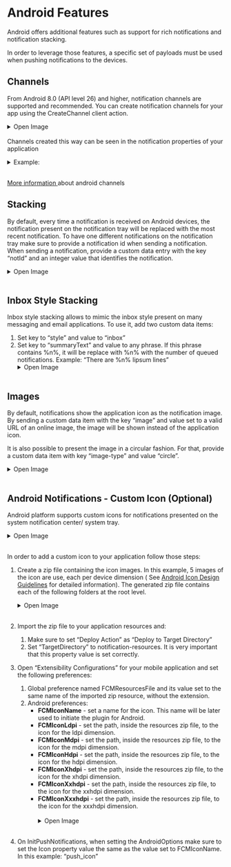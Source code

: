 # Android Features
Android offers additional features such as support for rich notifications and notification stacking.

In order to leverage those features, a specific set of payloads must be used when pushing notifications to the devices.

## Channels
From Android 8.0 (API level 26) and higher, notification channels are supported and recommended.
You can create notification channels for your app using the CreateChannel client action. <details><summary>Open Image</summary><img src="imgs/channels.png"/></details><br>
Channels created this way can be seen in the notification properties of your application
 <details><summary>Example: </summary>In this example there are 2 channels created with the same name 'Miscelaneous' that have distinct behaviors. They both lie under the channel group named 'Categories' <img src="imgs/channelsOptions.png"/></details><br>

[More information ](https://firebase.google.com/docs/cloud-messaging/android/client) about android channels

## Stacking
By default, every time a notification is received on Android devices, the notification present on the notification tray will be replaced with the most recent notification. To have one different notifications on the notification tray make sure to provide a notification id when sending a notification. When sending a notification, provide a custom data entry with the key “notId” and an integer value that identifies the notification.<details><summary>Open Image</summary><img src="imgs/image6.png"/></details><br>

## Inbox Style Stacking 
Inbox style stacking allows to mimic the inbox style present on many messaging and email applications. To use it, add two custom data items:

1. Set key to “style” and value to “inbox”
1. Set key to “summaryText” and value to any phrase. If this phrase contains %n%, it will be replace with %n% with the number of queued notifications. Example: “There are %n% lipsum lines”<details><summary>Open Image</summary><img src="imgs/image21.png"/></details><br>

## Images
By default, notifications show the application icon as the notification image. By sending a custom data item with the key “image” and value set to a valid URL of an online image, the image will be shown instead of the application icon.

It is also possible to present the image in a circular fashion. For that, provide a custom data item with key “image-type” and value “circle”.<details><summary>Open Image</summary><img src="imgs/image5.png"/></details><br>

## Android Notifications - Custom Icon (Optional)
Android platform supports custom icons for notifications presented on the system notification center/ system tray.<details><summary>Open Image</summary><img src="imgs/image21.png"/></details><br>

In order to add a custom icon to your application follow those steps:

1. Create a zip file containing the icon images.
In this example, 5 images of the icon are use, each per device dimension ( See [Android Icon Design Guidelines](https://www.google.com/url?q=https://developer.android.com/guide/practices/ui_guidelines/icon_design_status_bar.html%23size11&sa=D&ust=1509368386711000&usg=AFQjCNGw2PzxvsWMDgO2QUjRNCzgGc_zSw) for detailed information). The generated zip file contains each of the following folders at the root level.<details><summary>Open Image</summary><img src="imgs/image16.png"/></details><br>

1. Import the zip file to your application resources and:
    1. Make sure to set “Deploy Action” as “Deploy to Target Directory”
    1. Set “TargetDirectory” to notification-resources. It is very important that this property value is set correctly.
1. Open “Extensibility Configurations” for your mobile application and set the following preferences:
    1. Global preference named FCMResourcesFile and its value set to the same name of the imported zip resource, without the extension.
    1. Android preferences:
        * **FCMIconName** - set a name for the icon. This name will be later used to initiate the plugin for Android. 
        * **FCMIconLdpi** - set the path, inside the resources zip file, to the icon for the ldpi dimension.
        * **FCMIconMdpi** - set the path, inside the resources zip file, to the icon for the mdpi dimension.
        * **FCMIconHdpi** - set the path, inside the resources zip file, to the icon for the hdpi dimension.
        * **FCMIconXhdpi** - set the path, inside the resources zip file, to the icon for the xhdpi dimension.
        * **FCMIconXxhdpi** - set the path, inside the resources zip file, to the icon for the xxhdpi dimension.
        * **FCMIconXxxhdpi** - set the path, inside the resources zip file, to the icon for the xxxhdpi dimension.        
<br><details><summary>Open Image</summary><img src="imgs/image12.png"/></details><br>

1. On InitPushNotifications, when setting the AndroidOptions make sure to set the Icon property value the same as the value set to FCMIconName. In this example: “push_icon”
